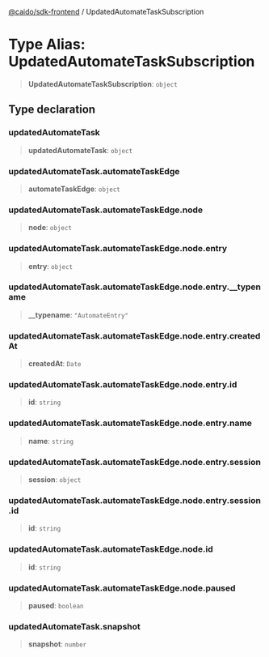 [@caido/sdk-frontend](../index.md) / UpdatedAutomateTaskSubscription

# Type Alias: UpdatedAutomateTaskSubscription

> **UpdatedAutomateTaskSubscription**: `object`

## Type declaration

### updatedAutomateTask

> **updatedAutomateTask**: `object`

### updatedAutomateTask.automateTaskEdge

> **automateTaskEdge**: `object`

### updatedAutomateTask.automateTaskEdge.node

> **node**: `object`

### updatedAutomateTask.automateTaskEdge.node.entry

> **entry**: `object`

### updatedAutomateTask.automateTaskEdge.node.entry.\_\_typename

> **\_\_typename**: `"AutomateEntry"`

### updatedAutomateTask.automateTaskEdge.node.entry.createdAt

> **createdAt**: `Date`

### updatedAutomateTask.automateTaskEdge.node.entry.id

> **id**: `string`

### updatedAutomateTask.automateTaskEdge.node.entry.name

> **name**: `string`

### updatedAutomateTask.automateTaskEdge.node.entry.session

> **session**: `object`

### updatedAutomateTask.automateTaskEdge.node.entry.session.id

> **id**: `string`

### updatedAutomateTask.automateTaskEdge.node.id

> **id**: `string`

### updatedAutomateTask.automateTaskEdge.node.paused

> **paused**: `boolean`

### updatedAutomateTask.snapshot

> **snapshot**: `number`
